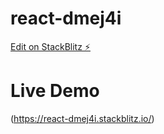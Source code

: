 # react-dmej4i

[Edit on StackBlitz ⚡️](https://stackblitz.com/edit/react-dmej4i)


# Live Demo
(https://react-dmej4i.stackblitz.io/)
